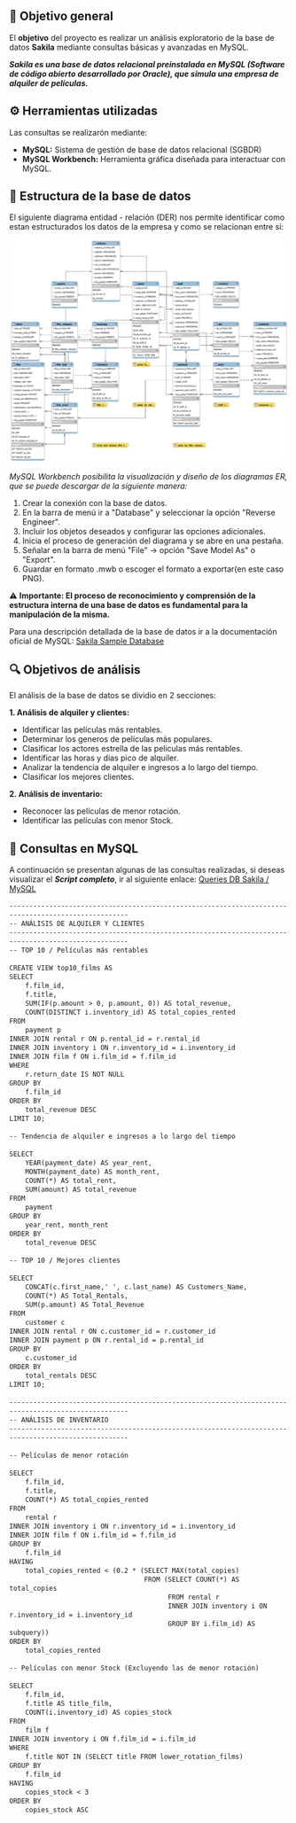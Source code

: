 ## :round_pushpin: Objetivo general

El **objetivo** del proyecto es realizar un análisis exploratorio de la base de datos **Sakila** mediante consultas básicas y avanzadas en MySQL.

***Sakila es una base de datos relacional preinstalada en MySQL (Software de código abierto desarrollado por Oracle), que simula una empresa de alquiler de películas.***

## :gear: Herramientas utilizadas

Las consultas se realizarón mediante:

- **MySQL:** Sistema de gestión de base de datos relacional (SGBDR)
- **MySQL Workbench:** Herramienta gráfica diseñada para interactuar con MySQL. 

## :open_file_folder: Estructura de la base de datos

El siguiente diagrama entidad - relación (DER) nos permite identificar como estan estructurados los datos de la empresa y como se relacionan entre sí: 

![DER](https://github.com/Johanna-Rojas/BD_SAKILA/blob/main/SAKILA_ER_Diagram.png)

*MySQL Workbench posibilita la visualización y diseño de los diagramas ER, que se puede descargar de la siguiente manera:*

1. Crear la conexión con la base de datos.
2. En la barra de menú ir a "Database" y seleccionar la opción "Reverse Engineer".
3. Incluir los objetos deseados y configurar las opciones adicionales.
4. Inicia el proceso de generación del diagrama y se abre en una pestaña.
5. Señalar en la barra de menú "File" -> opción "Save Model As" o "Export".
6. Guardar en formato .mwb o escoger el formato a exportar(en este caso PNG).

:warning: **Importante: El proceso de reconocimiento y comprensión de la estructura interna de una base de datos es fundamental para la manipulación de la misma.**

Para una descripción detallada de la base de datos ir a la documentación oficial de MySQL: [Sakila Sample Database](https://dev.mysql.com/doc/sakila/en/)

## :mag: Objetivos de análisis

El análisis de la base de datos se dividio en 2 secciones:

**1. Análisis de alquiler y clientes:**

- Identificar las películas más rentables.
- Determinar los generos de películas más populares.
- Clasificar los actores estrella de las peliculas más rentables.
- Identificar las horas y días pico de alquiler.
- Analizar la tendencia de alquiler e ingresos a lo largo del tiempo.
- Clasificar los mejores clientes.

**2. Análisis de inventario:**

- Reconocer las películas de menor rotación.
- Identificar las películas con menor Stock.

## :bookmark_tabs: Consultas en MySQL

A continuación se presentan algunas de las consultas realizadas, si deseas visualizar el ***Script completo***, ir al siguiente enlace: [Queries DB Sakila / MySQL]()

~~~
----------------------------------------------------------------------------------------------------
-- ANÁLISIS DE ALQUILER Y CLIENTES
----------------------------------------------------------------------------------------------------
-- TOP 10 / Películas más rentables

CREATE VIEW top10_films AS
SELECT
    f.film_id,
    f.title,
    SUM(IF(p.amount > 0, p.amount, 0)) AS total_revenue,
    COUNT(DISTINCT i.inventory_id) AS total_copies_rented
FROM
    payment p
INNER JOIN rental r ON p.rental_id = r.rental_id
INNER JOIN inventory i ON r.inventory_id = i.inventory_id
INNER JOIN film f ON i.film_id = f.film_id
WHERE
    r.return_date IS NOT NULL
GROUP BY
    f.film_id
ORDER BY
    total_revenue DESC
LIMIT 10;

-- Tendencia de alquiler e ingresos a lo largo del tiempo

SELECT
    YEAR(payment_date) AS year_rent,
    MONTH(payment_date) AS month_rent,
    COUNT(*) AS total_rent,
    SUM(amount) AS total_revenue
FROM
    payment
GROUP BY
	year_rent, month_rent
ORDER BY
    total_revenue DESC

-- TOP 10 / Mejores clientes

SELECT
	CONCAT(c.first_name,' ', c.last_name) AS Customers_Name,
    COUNT(*) AS Total_Rentals,
    SUM(p.amount) AS Total_Revenue
FROM
    customer c
INNER JOIN rental r ON c.customer_id = r.customer_id
INNER JOIN payment p ON r.rental_id = p.rental_id
GROUP BY
    c.customer_id
ORDER BY
    total_rentals DESC
LIMIT 10;

----------------------------------------------------------------------------------------------------
-- ANÁLISIS DE INVENTARIO
----------------------------------------------------------------------------------------------------

-- Películas de menor rotación

SELECT
    f.film_id,
    f.title,
    COUNT(*) AS total_copies_rented
FROM
    rental r
INNER JOIN inventory i ON r.inventory_id = i.inventory_id
INNER JOIN film f ON i.film_id = f.film_id
GROUP BY
    f.film_id
HAVING
	total_copies_rented < (0.2 * (SELECT MAX(total_copies) 
								  FROM (SELECT COUNT(*) AS total_copies
										FROM rental r
                                        INNER JOIN inventory i ON r.inventory_id = i.inventory_id
                                        GROUP BY i.film_id) AS subquery))
ORDER BY
	total_copies_rented

-- Películas con menor Stock (Excluyendo las de menor rotación)

SELECT 
    f.film_id,
    f.title AS title_film,
    COUNT(i.inventory_id) AS copies_stock
FROM
    film f
INNER JOIN inventory i ON f.film_id = i.film_id
WHERE
	f.title NOT IN (SELECT title FROM lower_rotation_films)
GROUP BY 
	f.film_id
HAVING 
	copies_stock < 3
ORDER BY 
	copies_stock ASC

~~~